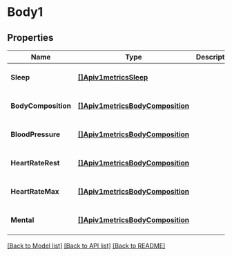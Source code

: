# Body1

## Properties
Name | Type | Description | Notes
------------ | ------------- | ------------- | -------------
**Sleep** | [**[]Apiv1metricsSleep**](apiv1metrics_sleep.md) |  | [optional] [default to null]
**BodyComposition** | [**[]Apiv1metricsBodyComposition**](apiv1metrics_bodyComposition.md) |  | [optional] [default to null]
**BloodPressure** | [**[]Apiv1metricsBodyComposition**](apiv1metrics_bodyComposition.md) |  | [optional] [default to null]
**HeartRateRest** | [**[]Apiv1metricsBodyComposition**](apiv1metrics_bodyComposition.md) |  | [optional] [default to null]
**HeartRateMax** | [**[]Apiv1metricsBodyComposition**](apiv1metrics_bodyComposition.md) |  | [optional] [default to null]
**Mental** | [**[]Apiv1metricsBodyComposition**](apiv1metrics_bodyComposition.md) |  | [optional] [default to null]

[[Back to Model list]](../README.md#documentation-for-models) [[Back to API list]](../README.md#documentation-for-api-endpoints) [[Back to README]](../README.md)

